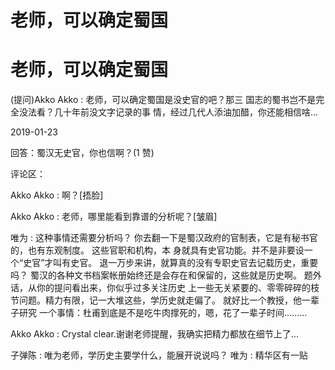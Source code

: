 # 老师，可以确定蜀国

# 老师，可以确定蜀国

(提问)Akko Akko : 老师，可以确定蜀国是没史官的吧？那三 国志的蜀书岂不是完全没法看？几十年前没文字记录的事 情，经过几代人添油加醋，你还能相信啥...

2019-01-23

回答：蜀汉无史官，你也信啊？(1 赞)

评论区：

Akko Akko : 啊？[捂脸]

Akko Akko : 老师，哪里能看到靠谱的分析呢？[皱眉]

唯为 : 这种事情还需要分析吗？ 你去翻一下是蜀汉政府的官制表，它是有秘书官的，也有东观制度。 这些官职和机构，本 身就具有史官功能。并不是非要设一个“史官”才叫有史官。 退一万步来讲，就算真的没有专职史官去记载历史，重要吗？ 蜀汉的各种文书档案帐册始终还是会存在和保留的，这些就是历史啊。 题外话，从你的提问看出来，你似乎过多关注历史 上一些无关紧要的、零零碎碎的枝节问题。精力有限，记一大堆这些，学历史就走偏了。 就好比一个教授，他一辈子研究 一个事情：杜甫到底是不是吃牛肉撑死的，嗯，花了一辈子时间………

Akko Akko : Crystal clear.谢谢老师提醒，我确实把精力都放在细节上了...

子弹陈 : 唯为老师，学历史主要学什么，能展开说说吗？ 唯为 : 精华区有一贴